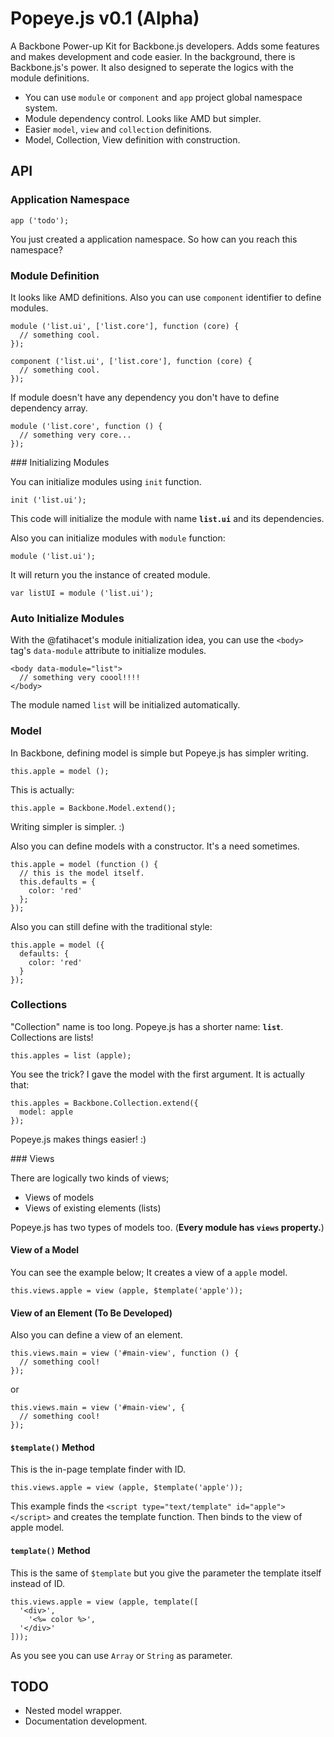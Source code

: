 Popeye.js v0.1 (Alpha)
==============

A Backbone Power-up Kit for Backbone.js developers. Adds some features and makes development and code easier. In the background, there is Backbone.js's power. It also designed to seperate the logics with the module definitions.

  - You can use `module` or `component` and `app` project global namespace system.
  - Module dependency control. Looks like AMD but simpler.
  - Easier `model`, `view` and `collection` definitions.
  - Model, Collection, View definition with construction.
  
API
---
### Application Namespace


    app ('todo'); 

  
You just created a application namespace. So how can you reach this namespace?

### Module Definition

It looks like AMD definitions. Also you can use `component` identifier to define modules.

    module ('list.ui', ['list.core'], function (core) {
      // something cool.
    });
    
    component ('list.ui', ['list.core'], function (core) {
      // something cool.
    });

If module doesn't have any dependency you don't have to define dependency array.

    module ('list.core', function () {
      // something very core...
    });


### Initializing Modules

You can initialize modules using `init` function.

    init ('list.ui');
    
This code will initialize the module with name **`list.ui`** and its dependencies.

Also you can initialize modules with `module` function:

    module ('list.ui');
    
It will return you the instance of created module.

    var listUI = module ('list.ui');
    
   
### Auto Initialize Modules

With the @fatihacet's module initialization idea, you can use the `<body>` tag's `data-module` attribute to initialize modules.

    <body data-module="list">
      // something very coool!!!!
    </body>
    
The module named `list` will be initialized automatically.

### Model

In Backbone, defining model is simple but Popeye.js has simpler writing.

    this.apple = model ();
    
This is actually:

    this.apple = Backbone.Model.extend();
    
Writing simpler is simpler. :)

Also you can define models with a constructor. It's a need sometimes.

    this.apple = model (function () {
      // this is the model itself.
      this.defaults = {
        color: 'red'
      };
    });
    
Also you can still define with the traditional style:

    this.apple = model ({
      defaults: {
        color: 'red'
      }
    });

### Collections

"Collection" name is too long. Popeye.js has a shorter name: **`list`**. Collections are lists!

    this.apples = list (apple);
    
You see the trick? I gave the model with the first argument. It is actually that:

    this.apples = Backbone.Collection.extend({
      model: apple
    });
    
Popeye.js makes things easier! :)

### Views

There are logically two kinds of views;
  
  - Views of models
  - Views of existing elements (lists)
  
Popeye.js has two types of models too. (**Every module has `views` property.**)

#### View of a Model

You can see the example below; It creates a view of a `apple` model.

    this.views.apple = view (apple, $template('apple'));
    
#### View of an Element (To Be Developed)
    
Also you can define a view of an element.
    
    this.views.main = view ('#main-view', function () {
      // something cool!
    });
    
or
    
    this.views.main = view ('#main-view', {
      // something cool!
    });
    
#### `$template()` Method

This is the in-page template finder with ID.

    this.views.apple = view (apple, $template('apple'));
    
This example finds the `<script type="text/template" id="apple"></script>` and creates
the template function. Then binds to the view of apple model.

#### `template()` Method

This is the same of `$template` but you give the parameter the template itself instead of ID.

    this.views.apple = view (apple, template([
      '<div>',
        '<%= color %>',
      '</div>'
    ]));
    
As you see you can use `Array` or `String` as parameter.

## TODO

  - Nested model wrapper.
  - Documentation development.

